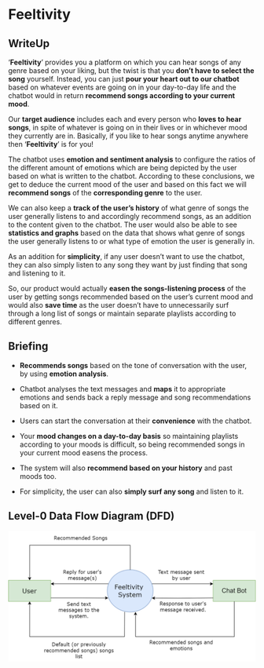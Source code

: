 # Feeltivity

## WriteUp

‘**Feeltivity**’ provides you a platform on which you can hear songs of any genre based on your liking, but the twist is that you **don’t have to select the song** yourself. Instead, you can just **pour your heart out to our chatbot** based on whatever events are going on in your day-to-day life and the chatbot would in return **recommend songs according to your current mood**.

Our **target audience** includes each and every person who **loves to hear songs**, in spite of whatever is going on in their lives or in whichever mood they currently are in. Basically, if you like to hear songs anytime anywhere then ‘**Feeltivity**’ is for you! 

The chatbot uses **emotion and sentiment analysis** to configure the ratios of the different amount of emotions which are being depicted by the user based on what is written to the chatbot. According to these conclusions, we get to deduce the current mood of the user and based on this fact we will **recommend songs** of the **corresponding genre** to the user. 

We can also keep a **track of the user’s history** of what genre of songs the user generally listens to and accordingly recommend songs, as an addition to the content given to the chatbot. The user would also be able to see **statistics and graphs** based on the data that shows what genre of songs the user generally listens to or what type of emotion the user is generally in.

As an addition for **simplicity**, if any user doesn’t want to use the chatbot, they can also simply listen to any song they want by just finding that song and listening to it. 

So, our product would actually **easen the songs-listening process** of the user by getting songs recommended based on the user’s current mood and would also **save time** as the user doesn’t have to unnecessarily surf through a long list of songs or maintain separate playlists according to different genres.


## Briefing

- **Recommends songs** based on the tone of conversation with the user, by using **emotion analysis**.

- Chatbot analyses the text messages and **maps** it to appropriate emotions and sends back a reply message and song recommendations based on it.

- Users can start the conversation at their **convenience** with the chatbot.

- Your **mood changes on a day-to-day basis** so maintaining playlists according to your moods is difficult, so being recommended songs in your current mood easens the process. 

- The system will also **recommend based on your history** and past moods too.

- For simplicity, the user can also **simply surf any song** and listen to it.

## Level-0 Data Flow Diagram (DFD)
![Level_0_DFD](https://github.com/Ishwarendra/Feeltivity/blob/main/images/level0_DFD.png?raw=true)
